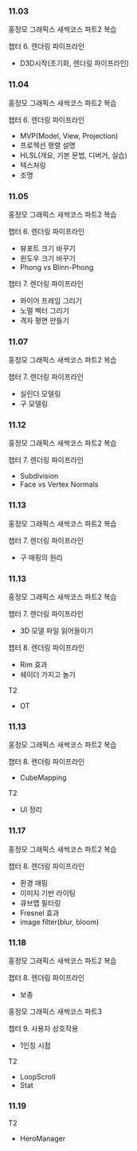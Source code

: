 ### 11.03

홍정모 그래픽스 새싹코스 파트2 복습

챕터 6. 렌더링 파이프라인

- D3D시작(초기화, 렌더링 파이프라인)

### 11.04

홍정모 그래픽스 새싹코스 파트2 복습

챕터 6. 렌더링 파이프라인

- MVP(Model, View, Projection)
- 프로젝션 행렬 설명
- HLSL(개요, 기본 문법, 디버거, 실습)
- 텍스처링
- 조명

### 11.05

홍정모 그래픽스 새싹코스 파트2 복습

챕터 6. 렌더링 파이프라인

- 뷰포트 크기 바꾸기
- 윈도우 크기 바꾸기
- Phong vs Blinn-Phong

챕터 7. 렌더링 파이프라인

- 와이어 프레임 그리기
- 노멀 벡터 그리기
- 격자 평면 만들기

### 11.07

홍정모 그래픽스 새싹코스 파트2 복습

챕터 7. 렌더링 파이프라인

- 실린더 모델링
- 구 모델링

### 11.12

홍정모 그래픽스 새싹코스 파트2 복습

챕터 7. 렌더링 파이프라인

- Subdivision
- Face vs Vertex Normals

### 11.13

홍정모 그래픽스 새싹코스 파트2 복습

챕터 7. 렌더링 파이프라인

- 구 매핑의 원리

### 11.13

홍정모 그래픽스 새싹코스 파트2 복습

챕터 7. 렌더링 파이프라인

- 3D 모델 파일 읽어들이기

챕터 8. 렌더링 파이프라인

- Rim 효과
- 쉐이더 가지고 놀기

T2
- OT

### 11.13

홍정모 그래픽스 새싹코스 파트2 복습

챕터 8. 렌더링 파이프라인

- CubeMapping

T2
- UI 정리

### 11.17

홍정모 그래픽스 새싹코스 파트2 복습

챕터 8. 렌더링 파이프라인

- 환경 매핑
- 이미지 기반 라이팅
- 큐브맵 필터링
- Fresnel 효과
- image filter(blur, bloom)

### 11.18

홍정모 그래픽스 새싹코스 파트2 복습

챕터 8. 렌더링 파이프라인

- 보충


홍정모 그래픽스 새싹코스 파트3

챕터 9. 사용자 상호작용

- 1인칭 시점

T2
- LoopScroll
- Stat

### 11.19

T2
- HeroManager